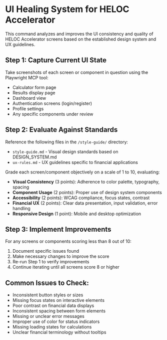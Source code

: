 # UI Healing System for HELOC Accelerator

This command analyzes and improves the UI consistency and quality of HELOC Accelerator screens based on the established design system and UX guidelines.

## Step 1: Capture Current UI State

Take screenshots of each screen or component in question using the Playwright MCP tool:

- Calculator form page
- Results display page
- Dashboard view
- Authentication screens (login/register)
- Profile settings
- Any specific components under review

## Step 2: Evaluate Against Standards

Reference the following files in the `/style-guide/` directory:

- `style-guide.md` - Visual design standards based on DESIGN_SYSTEM.md
- `ux-rules.md` - UX guidelines specific to financial applications

Grade each screen/component objectively on a scale of 1 to 10, evaluating:

- **Visual Consistency** (3 points): Adherence to color palette, typography, spacing
- **Component Usage** (2 points): Proper use of design system components
- **Accessibility** (2 points): WCAG compliance, focus states, contrast
- **Financial UX** (2 points): Clear data presentation, input validation, error handling
- **Responsive Design** (1 point): Mobile and desktop optimization

## Step 3: Implement Improvements

For any screens or components scoring less than 8 out of 10:

1. Document specific issues found
2. Make necessary changes to improve the score
3. Re-run Step 1 to verify improvements
4. Continue iterating until all screens score 8 or higher

## Common Issues to Check:

- Inconsistent button styles or sizes
- Missing focus states on interactive elements
- Poor contrast on financial data displays
- Inconsistent spacing between form elements
- Missing or unclear error messages
- Improper use of color for status indicators
- Missing loading states for calculations
- Unclear financial terminology without tooltips
